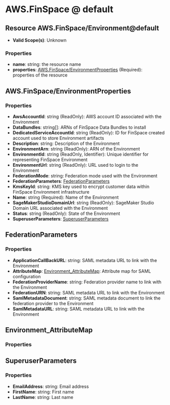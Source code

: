 # AWS.FinSpace @ default

## Resource AWS.FinSpace/Environment@default
* **Valid Scope(s)**: Unknown
### Properties
* **name**: string: the resource name
* **properties**: [AWS.FinSpace/EnvironmentProperties](#awsfinspaceenvironmentproperties) (Required): properties of the resource

## AWS.FinSpace/EnvironmentProperties
### Properties
* **AwsAccountId**: string (ReadOnly): AWS account ID associated with the Environment
* **DataBundles**: string[]: ARNs of FinSpace Data Bundles to install
* **DedicatedServiceAccountId**: string (ReadOnly): ID for FinSpace created account used to store Environment artifacts
* **Description**: string: Description of the Environment
* **EnvironmentArn**: string (ReadOnly): ARN of the Environment
* **EnvironmentId**: string (ReadOnly, Identifier): Unique identifier for representing FinSpace Environment
* **EnvironmentUrl**: string (ReadOnly): URL used to login to the Environment
* **FederationMode**: string: Federation mode used with the Environment
* **FederationParameters**: [FederationParameters](#federationparameters)
* **KmsKeyId**: string: KMS key used to encrypt customer data within FinSpace Environment infrastructure
* **Name**: string (Required): Name of the Environment
* **SageMakerStudioDomainUrl**: string (ReadOnly): SageMaker Studio Domain URL associated with the Environment
* **Status**: string (ReadOnly): State of the Environment
* **SuperuserParameters**: [SuperuserParameters](#superuserparameters)

## FederationParameters
### Properties
* **ApplicationCallBackURL**: string: SAML metadata URL to link with the Environment
* **AttributeMap**: [Environment_AttributeMap](#environmentattributemap): Attribute map for SAML configuration
* **FederationProviderName**: string: Federation provider name to link with the Environment
* **FederationURN**: string: SAML metadata URL to link with the Environment
* **SamlMetadataDocument**: string: SAML metadata document to link the federation provider to the Environment
* **SamlMetadataURL**: string: SAML metadata URL to link with the Environment

## Environment_AttributeMap
### Properties

## SuperuserParameters
### Properties
* **EmailAddress**: string: Email address
* **FirstName**: string: First name
* **LastName**: string: Last name

